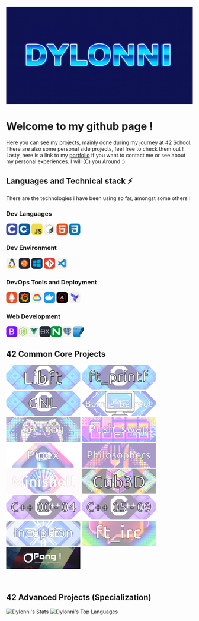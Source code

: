 <!--
**Dylonni/Dylonni** is a ✨ _special_ ✨ repository because its `README.md` (this file) appears on your GitHub profile.

Here are some ideas to get you started:

- 🔭 I’m currently working on ...
- 🌱 I’m currently learning ...
- 👯 I’m looking to collaborate on ...
- 🤔 I’m looking for help with ...
- 💬 Ask me about ...
- 📫 How to reach me: ...
- 😄 Pronouns: ...
- ⚡ Fun fact: ...
-->
![HELLO](./screenshots/banner.png)
# Welcome to my github page !

Here you can see my projects, mainly done during my journey at 42 School.  
There are also some personal side projects, feel free to check them out !  
Lasty, here is a link to my [portfolio](https://dylonni.me) if you want to contact me or see about my personal experiences. I will (C) you Around :)

## Languages and Technical stack ⚡  

There are the technologies i have been using so far, amongst some others ! 

### Dev Languages

<img src="./screenshots/c.svg" alt="C" width="30" height="30">
<img src="./screenshots/cpp.svg" alt="CPP" width="30" height="30">
<img src="./screenshots/javascript.svg" alt="JAVASCRIPT" width="30" height="30">
<img src="./screenshots/bash.svg" alt="BASH" width="30" height="30">
<img src="./screenshots/html.svg" alt="HTML" width="30" height="30">
<img src="./screenshots/css.svg" alt="CSS" width="30" height="30">

### Dev Environment

<img src="./screenshots/linux.svg" alt="LINUX" width="30" height="30">
<img src="./screenshots/ubuntu.svg" alt="UBUNTU" width="30" height="30">
<img src="./screenshots/windows.svg" alt="WINDOWS" width="30" height="30">
<img src="./screenshots/git.svg" alt="GIT" width="30" height="30">
<img src="./screenshots/vscode.svg" alt="VSCODE" width="30" height="30">

### DevOps Tools and Deployment

<img src="./screenshots/prometheus.svg" alt="PROMETHEUS" width="30" height="30">
<img src="./screenshots/grafana.svg" alt="GRAFANA" width="30" height="30">
<img src="./screenshots/gcp.svg" alt="GCP" width="30" height="30">
<img src="./screenshots/docker.svg" alt="DOCKER" width="30" height="30">
<img src="./screenshots/ansible.svg" alt="ANSIBLE" width="30" height="30">
<img src="./screenshots/terraform.svg" alt="TERRAFORM" width="30" height="30">


### Web Development

<img src="./screenshots/bootstrap.svg" alt="BOOTSTRAP" width="30" height="30"><img src="./screenshots/nodejs.svg" alt="NODEJS" width="30" height="30"><img src="./screenshots/vuejs.svg" alt="VUEJS" width="30" height="30"><img src="./screenshots/expressjs.svg" alt="EXPRESSJS" width="30" height="30"><img src="./screenshots/nginx.svg" alt="NGINX" width="30" height="30"><img src="./screenshots/postgresql.svg" alt="POSTGRESQL" width="30" height="30"><img src="./screenshots/sqlite.svg" alt="SQLITE" width="30" height="30">


## 42 Common Core Projects

[![LIBFT](./screenshots/libft.png)](https://github.com/Dylonni/42_libft)
[![PRINTF](./screenshots/printf.png)](https://github.com/Dylonni/42_ft_printf)
[![GNL](./screenshots/gnl.png)](https://github.com/Dylonni/42_get_next_line)
[![B2BR](./screenshots/b2br.png)](https://github.com/Dylonni/42_born_2_be_root)
[![SOLONG](./screenshots/slong.png)](https://github.com/Dylonni/42_so_long)
[![PSWAP](./screenshots/pswap.png)](https://github.com/Dylonni/42_push_swap)
[![PIPEX](./screenshots/pipex.png)](https://github.com/Dylonni/42_pipex)
[![PHILO](./screenshots/philo.png)](https://github.com/Dylonni/42_philosphers)
[![MSHELL](./screenshots/minishell.png)](https://github.com/Dylonni/42_minishell)
[![CUBED](./screenshots/cub3d.png)](https://github.com/Dylonni/42_cub3d)
[![CPP04](./screenshots/cpp04.png)](https://github.com/Dylonni/42_CPP_00_to_04)
[![CPP59](./screenshots/cpp59.png)](https://github.com/Dylonni/42_CPP_05_to_09)
[![INCP](./screenshots/incep.png)](https://github.com/Dylonni/42_inception)
[![IRC](./screenshots/irc.png)](https://github.com/Dylonni/42_ft_irc)
[![TRSCD](./screenshots/trans.png)](https://github.com/Dylonni/42_ft_transcendence)  

<br>

## 42 Advanced Projects (Specialization)

![Dylonni's Stats](https://github-readme-stats.vercel.app/api?username=Dylonni&theme=vue-dark&show_icons=true&hide_border=true&count_private=true)
![Dylonni's Top Languages](https://github-readme-stats.vercel.app/api/top-langs/?username=Dylonni&theme=vue-dark&show_icons=true&hide_border=true&layout=compact)